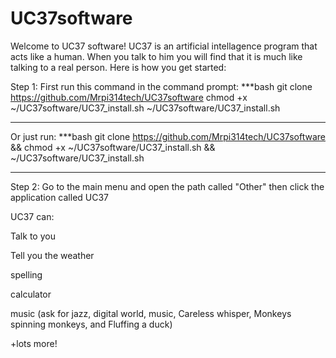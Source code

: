 # UC37software
Welcome to UC37 software!
UC37 is an artificial intellagence program that acts like a human. When you talk to
him you will find that it is much like talking to a real person. Here is how you get
started:

Step 1:
First run this command in the command prompt:
***bash
git clone https://github.com/Mrpi314tech/UC37software
chmod +x ~/UC37software/UC37_install.sh
~/UC37software/UC37_install.sh
***
Or just run:
***bash
git clone https://github.com/Mrpi314tech/UC37software && chmod +x ~/UC37software/UC37_install.sh && ~/UC37software/UC37_install.sh
***
Step 2:
Go to the main menu and open the path called "Other" then click the application called UC37

UC37 can:

Talk to you

Tell you the weather

spelling

calculator

music (ask for jazz, digital world, music, Careless whisper, Monkeys spinning monkeys, and Fluffing a duck)

+lots more!
